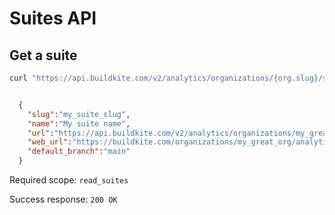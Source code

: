 # Suites API
## Get a suite

```bash
curl "https://api.buildkite.com/v2/analytics/organizations/{org.slug}/suites/{suite.slug}"
```

```json

  {
    "slug":"my_suite_slug",
    "name":"My suite name",
    "url":"https://api.buildkite.com/v2/analytics/organizations/my_great_org/suites/my_suite_slug",
    "web_url":"https://buildkite.com/organizations/my_great_org/analytics/suites/my_suite_slug",
    "default_branch":"main"
  }

```

Required scope: `read_suites`

Success response: `200 OK`
